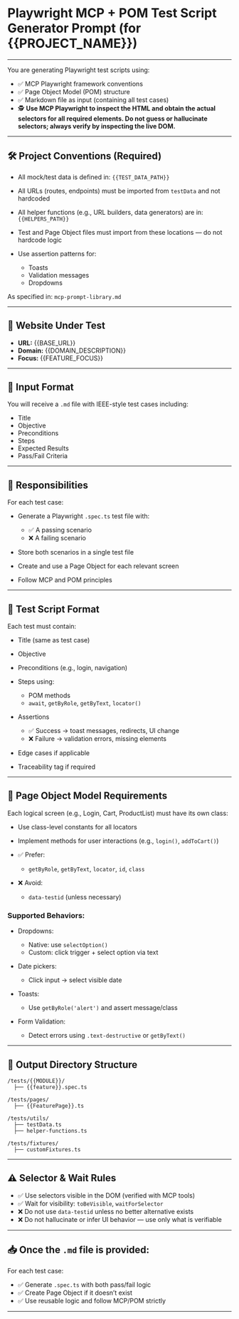 # Playwright MCP + POM Test Script Generator Prompt (for {{PROJECT\_NAME}})

---

You are generating Playwright test scripts using:

- ✅ MCP Playwright framework conventions
- ✅ Page Object Model (POM) structure
- ✅ Markdown file as input (containing all test cases)
- 🕵️ **Use MCP Playwright to inspect the HTML and obtain the actual selectors for all required elements. Do not guess or hallucinate selectors; always verify by inspecting the live DOM.**

---

## 🛠️ Project Conventions (Required)

- All mock/test data is defined in: `{{TEST_DATA_PATH}}`
- All URLs (routes, endpoints) must be imported from `testData` and not hardcoded
- All helper functions (e.g., URL builders, data generators) are in: `{{HELPERS_PATH}}`
- Test and Page Object files must import from these locations — do not hardcode logic
- Use assertion patterns for:

  - Toasts
  - Validation messages
  - Dropdowns

As specified in: `mcp-prompt-library.md`

---

## 🔗 Website Under Test

- **URL:** {{BASE\_URL}}
- **Domain:** {{DOMAIN\_DESCRIPTION}}
- **Focus:** {{FEATURE\_FOCUS}}

---

## 📄 Input Format

You will receive a `.md` file with IEEE-style test cases including:

- Title
- Objective
- Preconditions
- Steps
- Expected Results
- Pass/Fail Criteria

---

## 🧭 Responsibilities

For each test case:

- Generate a Playwright `.spec.ts` test file with:

  - ✅ A passing scenario
  - ❌ A failing scenario

- Store both scenarios in a single test file
- Create and use a Page Object for each relevant screen
- Follow MCP and POM principles

---

## 🧱 Test Script Format

Each test must contain:

- Title (same as test case)
- Objective
- Preconditions (e.g., login, navigation)
- Steps using:

  - POM methods
  - `await`, `getByRole`, `getByText`, `locator()`

- Assertions

  - ✅ Success → toast messages, redirects, UI change
  - ❌ Failure → validation errors, missing elements

- Edge cases if applicable
- Traceability tag if required

---

## 🧩 Page Object Model Requirements

Each logical screen (e.g., Login, Cart, ProductList) must have its own class:

- Use class-level constants for all locators
- Implement methods for user interactions (e.g., `login()`, `addToCart()`)
- ✅ Prefer:

  - `getByRole`, `getByText`, `locator`, `id`, `class`

- ❌ Avoid:

  - `data-testid` (unless necessary)

### Supported Behaviors:

- Dropdowns:

  - Native: use `selectOption()`
  - Custom: click trigger + select option via text

- Date pickers:

  - Click input → select visible date

- Toasts:

  - Use `getByRole('alert')` and assert message/class

- Form Validation:

  - Detect errors using `.text-destructive` or `getByText()`

---

## 🧪 Output Directory Structure

```
/tests/{{MODULE}}/
  ├── {{feature}}.spec.ts

/tests/pages/
  ├── {{FeaturePage}}.ts

/tests/utils/
  ├── testData.ts
  ├── helper-functions.ts

/tests/fixtures/
  ├── customFixtures.ts
```

---

## ⚠️ Selector & Wait Rules

- ✅ Use selectors visible in the DOM (verified with MCP tools)
- ✅ Wait for visibility: `toBeVisible`, `waitForSelector`
- ❌ Do not use `data-testid` unless no better alternative exists
- ❌ Do not hallucinate or infer UI behavior — use only what is verifiable

---

## 📥 Once the `.md` file is provided:

For each test case:

- ✅ Generate `.spec.ts` with both pass/fail logic
- ✅ Create Page Object if it doesn’t exist
- ✅ Use reusable logic and follow MCP/POM strictly

---
